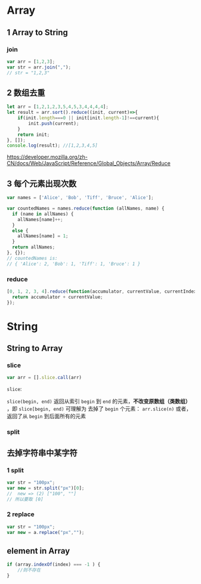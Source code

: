 # Array
## 1 Array to String
### join
```javascript
var arr = [1,2,3];
var str = arr.join(",");
// str = "1,2,3"
```

## 2 数组去重

```javascript
let arr = [1,2,1,2,3,5,4,5,3,4,4,4,4];
let result = arr.sort().reduce((init, current)=>{
    if(init.length===0 || init[init.length-1]!==current){
        init.push(current);
    }
    return init;
}, []);
console.log(result); //[1,2,3,4,5]
```
https://developer.mozilla.org/zh-CN/docs/Web/JavaScript/Reference/Global_Objects/Array/Reduce



## 3 每个元素出现次数
```js
var names = ['Alice', 'Bob', 'Tiff', 'Bruce', 'Alice'];

var countedNames = names.reduce(function (allNames, name) { 
  if (name in allNames) {
    allNames[name]++;
  }
  else {
    allNames[name] = 1;
  }
  return allNames;
}, {});
// countedNames is:
// { 'Alice': 2, 'Bob': 1, 'Tiff': 1, 'Bruce': 1 }
```
### reduce

```javascript
[0, 1, 2, 3, 4].reduce(function(accumulator, currentValue, currentIndex, array){
  return accumulator + currentValue;
});
```


# String
## String to Array
### slice
```javascript
var arr = [].slice.call(arr)
```

`slice`: 

`slice(begin, end)`
返回从索引 `begin` 到 `end` 的元素，**不改变原数组（类数组）** ，即
`slice[begin, end)`
可理解为 去掉了 `begin` 个元素： `arr.slice(n)`
或者，返回了从 `begin` 到后面所有的元素

### split


## 去掉字符串中某字符

### 1 split

```javascript
var str = "100px";
var new = str.split("px")[0];
//  new => (2) ["100", ""]
// 所以要取 [0]
```

### 2 replace

```javascript
var str = "100px";
var new = a.replace("px","");
```


## element in Array
```javascript
if (array.indexOf(index) === -1 ) {
    //则不存在
}
```